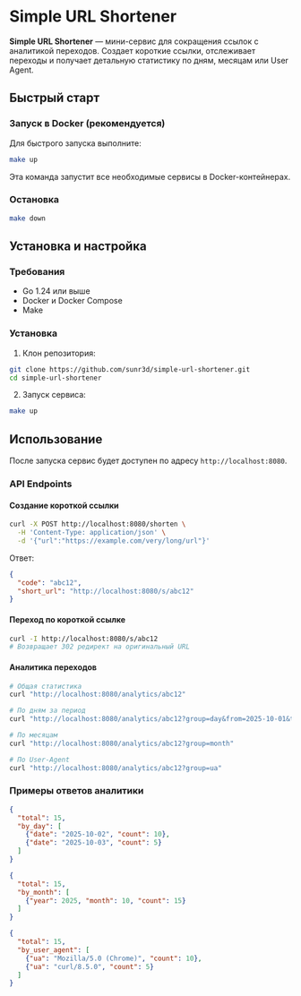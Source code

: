 # Simple URL Shortener

**Simple URL Shortener** — мини-сервис для сокращения ссылок с аналитикой переходов. Создает короткие ссылки, отслеживает переходы и получает детальную статистику по дням, месяцам или User Agent.

## Быстрый старт

### Запуск в Docker (рекомендуется)

Для быстрого запуска выполните:

```bash
make up
```

Эта команда запустит все необходимые сервисы в Docker-контейнерах.

### Остановка

```bash
make down
```

## Установка и настройка

### Требования

- Go 1.24 или выше
- Docker и Docker Compose
- Make

### Установка

1. Клон репозитория:

```bash
git clone https://github.com/sunr3d/simple-url-shortener.git
cd simple-url-shortener
```

2. Запуск сервиса:

```bash
make up
```

## Использование

После запуска сервис будет доступен по адресу `http://localhost:8080`.

### API Endpoints

#### Создание короткой ссылки
```bash
curl -X POST http://localhost:8080/shorten \
  -H 'Content-Type: application/json' \
  -d '{"url":"https://example.com/very/long/url"}'
```

Ответ:
```json
{
  "code": "abc12",
  "short_url": "http://localhost:8080/s/abc12"
}
```

#### Переход по короткой ссылке
```bash
curl -I http://localhost:8080/s/abc12
# Возвращает 302 редирект на оригинальный URL
```

#### Аналитика переходов
```bash
# Общая статистика
curl "http://localhost:8080/analytics/abc12"

# По дням за период
curl "http://localhost:8080/analytics/abc12?group=day&from=2025-10-01&to=2025-10-31"

# По месяцам
curl "http://localhost:8080/analytics/abc12?group=month"

# По User-Agent
curl "http://localhost:8080/analytics/abc12?group=ua"
```

### Примеры ответов аналитики

```json
{
  "total": 15,
  "by_day": [
    {"date": "2025-10-02", "count": 10},
    {"date": "2025-10-03", "count": 5}
  ]
}
```

```json
{
  "total": 15,
  "by_month": [
    {"year": 2025, "month": 10, "count": 15}
  ]
}
```

```json
{
  "total": 15,
  "by_user_agent": [
    {"ua": "Mozilla/5.0 (Chrome)", "count": 10},
    {"ua": "curl/8.5.0", "count": 5}
  ]
}